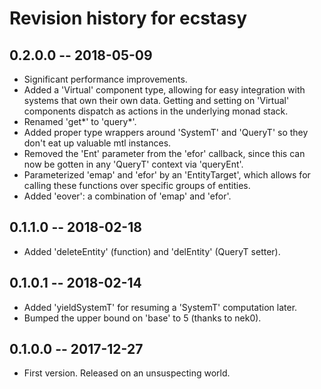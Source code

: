# Revision history for ecstasy

## 0.2.0.0  -- 2018-05-09

* Significant performance improvements.
* Added a 'Virtual' component type, allowing for easy integration with systems
    that own their own data. Getting and setting on 'Virtual' components
    dispatch as actions in the underlying monad stack.
* Renamed 'get*' to 'query*'.
* Added proper type wrappers around 'SystemT' and 'QueryT' so they don't eat up
    valuable mtl instances.
* Removed the 'Ent' parameter from the 'efor' callback, since this can now be
    gotten in any 'QueryT' context via 'queryEnt'.
* Parameterized 'emap' and 'efor' by an 'EntityTarget', which allows for calling
    these functions over specific groups of entities.
* Added 'eover': a combination of 'emap' and 'efor'.


## 0.1.1.0  -- 2018-02-18

* Added 'deleteEntity' (function) and 'delEntity' (QueryT setter).

## 0.1.0.1  -- 2018-02-14

* Added 'yieldSystemT' for resuming a 'SystemT' computation later.
* Bumped the upper bound on 'base' to 5 (thanks to nek0).

## 0.1.0.0  -- 2017-12-27

* First version. Released on an unsuspecting world.


